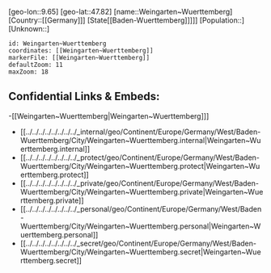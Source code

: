 ﻿---
location: [47.82,9.65]
mapzoom: [7,12] 
mapmarker: city 
type: City
tags:
- geo/City


SpocWebEntityId: 35505
isDeleted: false
confidential: public

---
[geo-lon::9.65]
[geo-lat::47.82]
[name::Weingarten~Wuerttemberg]
[Country::[[Germany]]]
[State[[Baden-Wuerttemberg]]]]]
[Population::]
[Unknown::]


```leaflet
id: Weingarten~Wuerttemberg
coordinates: [[Weingarten~Wuerttemberg]]
markerFile: [[Weingarten~Wuerttemberg]]
defaultZoom: 11 
maxZoom: 18
```


## Confidential Links & Embeds: 
-[[Weingarten~Wuerttemberg|Weingarten~Wuerttemberg]]] 
- [[../../../../../../../../_internal/geo/Continent/Europe/Germany/West/Baden-Wuerttemberg/City/Weingarten~Wuerttemberg.internal|Weingarten~Wuerttemberg.internal]] 
- [[../../../../../../../../_protect/geo/Continent/Europe/Germany/West/Baden-Wuerttemberg/City/Weingarten~Wuerttemberg.protect|Weingarten~Wuerttemberg.protect]] 
- [[../../../../../../../../_private/geo/Continent/Europe/Germany/West/Baden-Wuerttemberg/City/Weingarten~Wuerttemberg.private|Weingarten~Wuerttemberg.private]] 
- [[../../../../../../../../_personal/geo/Continent/Europe/Germany/West/Baden-Wuerttemberg/City/Weingarten~Wuerttemberg.personal|Weingarten~Wuerttemberg.personal]] 
- [[../../../../../../../../_secret/geo/Continent/Europe/Germany/West/Baden-Wuerttemberg/City/Weingarten~Wuerttemberg.secret|Weingarten~Wuerttemberg.secret]] 
